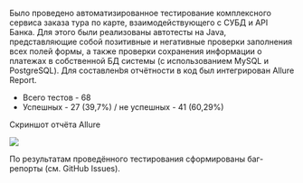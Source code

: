 Было проведено автоматизированное тестирование комплексного сервиса заказа тура по карте, взаимодействующего с СУБД и API Банка. Для этого были реализованы автотесты на Java, представляющие собой позитивные и негативные проверки заполнения всех полей формы, а также проверки сохранения информации о платежах в собственной БД системы (с использованием MySQL и PostgreSQL). Для составленbя отчётности в код был интегрирован Allure Report.
* Всего тестов - 68
* Успешных - 27 (39,7%) / не успешных - 41 (60,29%)

Скриншот отчёта Allure

![](C:\Users\Fosa\Desktop\Скрины\Screenshot_13.png)

По результатам проведённого тестирования сформированы баг-репорты (см. GitHub Issues).
